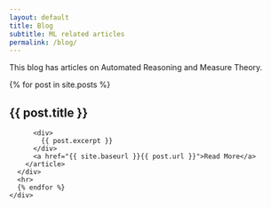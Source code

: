 ```yaml
---
layout: default
title: Blog
subtitle: ML related articles
permalink: /blog/
---
```

<div id="blog-description" class="row">
  <div class="col-md-12"> 
  <p>
   This blog has articles on Automated Reasoning and Measure Theory.
   </p>
 </div>
</div>

<div id="blog-posts" class="row">
  <div class="col-md-12"> 
    <div id="posts">
      {% for post in site.posts %}
      <div class="row">
        <article class="col-md-12 post">
          <h2>{{ post.title }}</h2>

          <div>
            {{ post.excerpt }}
          </div>
          <a href="{{ site.baseurl }}{{ post.url }}">Read More</a>
        </article>
      </div>
      <hr>
      {% endfor %}
    </div>
  </div>
</div>